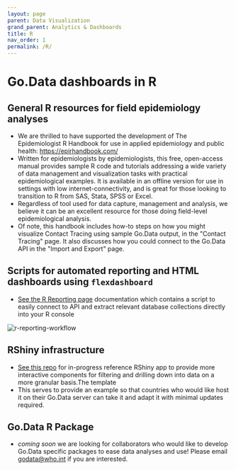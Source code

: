 ```yaml
---
layout: page
parent: Data Visualization
grand_parent: Analytics & Dashboards
title: R
nav_order: 1
permalink: /R/
---
```


# Go.Data dashboards in R

## General R resources for field epidemiology analyses
- We are thrilled to have supported the development of The Epidemiologist R Handbook for use in applied epidemiology and public health: https://epirhandbook.com/
- Written for epidemiologists by epidemiologists, this free, open-access manual provides sample R code and tutorials addressing a wide variety of data management and visualization tasks with practical epidemiological examples. It is available in an offline version for use in settings with low internet-connectivity, and is great for those looking to transition to R from SAS, Stata, SPSS or Excel.
- Regardless of tool used for data capture, management and analysis, we believe it can be an excellent resource for those doing field-level epidemiological analysis.
- Of note, this handbook includes how-to steps on how you might visualize Contact Tracing using sample Go.Data output, in the "Contact Tracing" page. It also discusses how you could connect to the Go.Data API in the "Import and Export" page.

## Scripts for automated reporting and HTML dashboards using `flexdashboard`
- [See the R Reporting page](https://github.com/WorldHealthOrganization/godata/blob/master/analytics/r-reporting) documentation which contains a script to easily connect to API and extract relevant database collections directly into your R console 

![r-reporting-workflow](../assets/R_reporting_workflow.PNG)

## RShiny infrastructure
- [See this repo](https://github.com/WorldHealthOrganization/godata/tree/master/analytics/r-reporting/r-shiny) for in-progress reference RShiny app to provide more interactive components for filtering and drilling down into data on a more granular basis.The template 
- This serves to provide an example so that countries who would like host it on their Go.Data server can take it and adapt it with minimal updates required.

## Go.Data R Package
- _coming soon_ we are looking for collaborators who would like to develop Go.Data specific packages to ease data analyses and use! Please email godata@who.int if you are interested.




